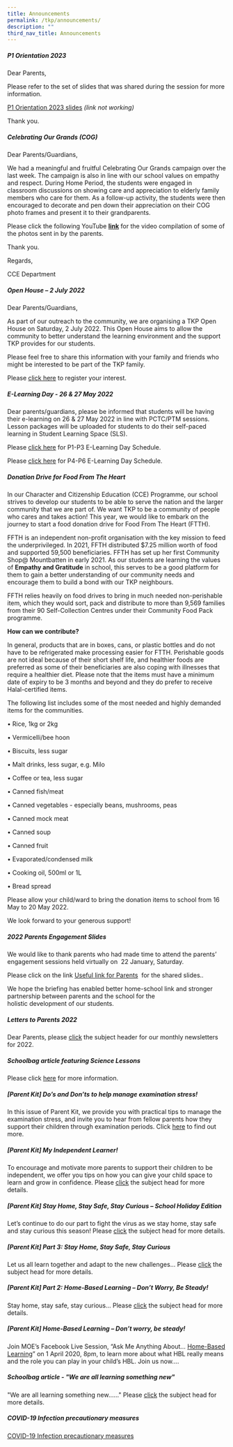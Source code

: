 ```yaml
---
title: Announcements
permalink: /tkp/announcements/
description: ""
third_nav_title: Announcements
---
```

##### P1 Orientation 2023

Dear Parents,  
  
Please refer to the set of slides that was shared during the session for more information.  
  
[P1 Orientation 2023 slides](https://tanjongkatongpri-moe-edu-sg-admin.cwp.sg/tkp/Dear%20Parents,%20%20Please%20refer%20to%20the%20set%20of%20slides%20that%20was%20shared%20during%20the%20session%20for%20more%20information.%20%20P1%20Orientation%202023%20slides%20%20Thank%20you.)  *(link not working)*
  
Thank you.

##### Celebrating Our Grands (COG)

Dear Parents/Guardians,

We had a meaningful and fruitful Celebrating Our Grands campaign over the last week. The campaign is also in line with our school values on empathy and respect. During Home Period, the students were engaged in classroom discussions on showing care and appreciation to elderly family members who care for them. As a follow-up activity, the students were then encouraged to decorate and pen down their appreciation on their COG photo frames and present it to their grandparents. 

Please click the following YouTube [**link**](https://youtu.be/HoqotRiH9js) for the video compilation of some of the photos sent in by the parents. 

Thank you.

Regards,

CCE Department

##### Open House – 2 July 2022

Dear Parents/Guardians,

As part of our outreach to the community, we are organising a TKP Open House on Saturday, 2 July 2022. This Open House aims to allow the community to better understand the learning environment and the support TKP provides for our students.

Please feel free to share this information with your family and friends who might be interested to be part of the TKP family.

Please [click here](https://form.gov.sg/#!/6271e2672f94820012af9121) to register your interest.

##### E-Learning Day - 26 & 27 May 2022

Dear parents/guardians, please be informed that students will be having their e-learning on 26 & 27 May 2022 in line with PCTC/PTM sessions. Lesson packages will be uploaded for students to do their self-paced learning in Student Learning Space (SLS).

Please [click here](http://tanjongkatongpri-moe-edu-sg-admin.cwp.sg/qql/slot/u742/Announcements/2022/E-Learning%20Day%20Schedule_Pri%201%20-%20Pri%203Updated%2021%20May%2022.docx) for P1-P3 E-Learning Day Schedule.

Please [click here](http://tanjongkatongpri-moe-edu-sg-admin.cwp.sg/qql/slot/u742/Announcements/2022/E-Learning%20Day%20Schedule_Pri%204%20-%20Pri%206Updated%2021%20May%2022.docx) for P4-P6 E-Learning Day Schedule.

##### Donation Drive for Food From The Heart

In our Character and Citizenship Education (CCE) Programme, our school strives to develop our students to be able to serve the nation and the larger community that we are part of. We want TKP to be a community of people who cares and takes action! This year, we would like to embark on the journey to start a food donation drive for Food From The Heart (FTTH).

FFTH is an independent non-profit organisation with the key mission to feed the underprivileged. In 2021, FFTH distributed $7.25 million worth of food and supported 59,500 beneficiaries. FFTH has set up her first Community Shop@ Mountbatten in early 2021. As our students are learning the values of **Empathy and Gratitude** in school, this serves to be a good platform for them to gain a better understanding of our community needs and encourage them to build a bond with our TKP neighbours.

FFTH relies heavily on food drives to bring in much needed non-perishable item, which they would sort, pack and distribute to more than 9,569 families from their 90 Self-Collection Centres under their Community Food Pack programme.

**How can we contribute?**

In general, products that are in boxes, cans, or plastic bottles and do not have to be refrigerated make processing easier for FTTH. Perishable goods are not ideal because of their short shelf life, and healthier foods are preferred as some of their beneficiaries are also coping with illnesses that require a healthier diet. Please note that the items must have a minimum date of expiry to be 3 months and beyond and they do prefer to receive Halal-certified items.

The following list includes some of the most needed and highly demanded items for the communities.

• Rice, 1kg or 2kg

• Vermicelli/bee hoon

• Biscuits, less sugar

• Malt drinks, less sugar, e.g. Milo

• Coffee or tea, less sugar

• Canned fish/meat

• Canned vegetables - especially beans, mushrooms, peas

• Canned mock meat

• Canned soup

• Canned fruit

• Evaporated/condensed milk

• Cooking oil, 500ml or 1L

• Bread spread

Please allow your child/ward to bring the donation items to school from 16 May to 20 May 2022.

We look forward to your generous support!

##### 2022 Parents Engagement Slides

We would like to thank parents who had made time to attend the parents’ engagement sessions held virtually on  22 January, Saturday.

Please click on the link [Useful link for Parents](/useful-information/parents/useful-links-for-parents)  for the shared slides.. 

We hope the briefing has enabled better home-school link and stronger partnership between parents and the school for the holistic development of our students. 

##### Letters to Parents 2022

Dear Parents, please [click](/tkp/announcements/letters-to-parents-2022) the subject header for our monthly newsletters for 2022.

##### Schoolbag article featuring Science Lessons

Please click [here](/tkp/announcements/schoolbag-article-featuring-science-lessons) for more information.

##### \[Parent Kit\] Do’s and Don’ts to help manage examination stress!

In this issue of Parent Kit, we provide you with practical tips to manage the examination stress, and invite you to hear from fellow parents how they support their children through examination periods. Click [here](https://tanjongkatongpri-moe-edu-sg-admin.cwp.sg/useful-information/parents/parent-kit/parent-kit-do-s-and-don-ts-to-help-manage-examination-stress) to find out more.

##### \[Parent Kit\] My Independent Learner!

To encourage and motivate more parents to support their children to be independent, we offer you tips on how you can give your child space to learn and grow in confidence. Please [click](https://tanjongkatongpri-moe-edu-sg-admin.cwp.sg/useful-information/parents/parent-kit/parent-kit-my-independent-learner) the subject head for more details.

##### \[Parent Kit\] Stay Home, Stay Safe, Stay Curious – School Holiday Edition

Let’s continue to do our part to fight the virus as we stay home, stay safe and stay curious this season! Please [click](https://tanjongkatongpri-moe-edu-sg-admin.cwp.sg/useful-information/parents/parent-kit/parent-kit-stay-home-stay-safe-stay-curious-school-holiday-edition) the subject head for more details.

##### \[Parent Kit\] Part 3: Stay Home, Stay Safe, Stay Curious

Let us all learn together and adapt to the new challenges... Please [click](https://tanjongkatongpri-moe-edu-sg-admin.cwp.sg/useful-information/parents/parent-kit/parent-kit-part-3-stay-home-stay-safe-stay-curious) the subject head for more details.

##### \[Parent Kit\] Part 2: Home-Based Learning – Don’t Worry, Be Steady!

Stay home, stay safe, stay curious... Please [click](https://tanjongkatongpri-moe-edu-sg-admin.cwp.sg/useful-information/parents/parent-kit/parent-kit-part-2-home-based-learning-don-t-worry-be-steady) the subject head for more details.

##### \[Parent Kit\] Home-Based Learning – Don’t worry, be steady!

Join MOE’s Facebook Live Session, “Ask Me Anything About… [Home-Based Learning](https://tanjongkatongpri-moe-edu-sg-admin.cwp.sg/useful-information/parents/parent-kit/parent-kit-home-based-learning-don-t-worry-be-steady)” on 1 April 2020, 8pm, to learn more about what HBL really means and the role you can play in your child’s HBL. Join us now....

##### Schoolbag article - "We are all learning something new"

"We are all learning something new......" Please [click](https://tanjongkatongpri-moe-edu-sg-admin.cwp.sg/tkp/announcements/schoolbag-article-we-are-all-learning-something-new) the subject head for more details.

##### COVID-19 Infection precautionary measures

[COVID-19 Infection precautionary measures](https://tanjongkatongpri-moe-edu-sg-admin.cwp.sg/tkp/announcements/covid-19-infection-precautionary-measures)